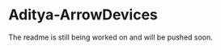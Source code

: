 Aditya-ArrowDevices
===================

The readme is still being worked on and will be pushed soon.
